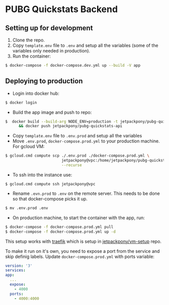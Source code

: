 # PUBG Quickstats Backend

## Setting up for development

  1. Clone the repo.
  2. Copy `template.env` file to `.env` and setup all the variables (some of the
  variables only needed in production).
  3. Run the container:
  ```bash
  $ docker-compose -f docker-compose.dev.yml up --build -V app
  ```
## Deploying to production

  * Login into docker hub:
  ```bash
  $ docker login
  ```
  
  * Build the app image and push to repo:
  ```bash
  $  docker build --build-arg NODE_ENV=production -t jetpackpony/pubg-quickstats-api . \
        && docker push jetpackpony/pubg-quickstats-api
  ```
  * Copy `template.env` file to `.env.prod` and setup all the variables
  * Move `.env.prod`, `docker-compose.prod.yml` to your production machine. For gcloud VM:
  ```bash
  $ gcloud.cmd compute scp ./.env.prod ./docker-compose.prod.yml \
                           jetpackpony@vpc:/home/jetpackpony/pubg-quickstats-api \
                           --recurse
  ```
  * To ssh into the instance use:
  ```
  $ gcloud.cmd compute ssh jetpackpony@vpc
  ```
  * Rename `.evn.prod` to `.env` on the remote server. This needs to be done
  so that docker-compose picks it up.
  ```bash
  $ mv .env.prod .env
  ```
  * On production machine, to start the container with the app, run:
  ```bash
  $ docker-compose -f docker-compose.prod.yml pull
  $ docker-compose -f docker-compose.prod.yml up -d
  ```
  This setup works with [traefik](https://docs.traefik.io/user-guide/docker-and-lets-encrypt/)
which is setup in [jetpackpony/vm-setup](https://github.com/jetpackpony/vm-setup) repo.
  
  To make it run on it's own, you need to expose a port from the service and skip
  definig labels. Update `docker-compose.prod.yml` with ports variable:
  ```yml
version: '3'
services:
  app:
    ...
    expose:
      - 4000
    ports:
      - 4000:4000
  ```